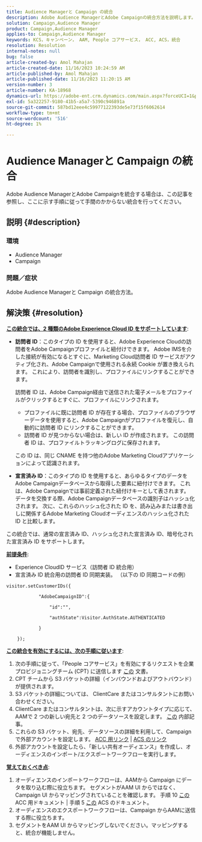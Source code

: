 ```yaml
---
title: Audience Managerと Campaign の統合
description: Adobe Audience ManagerとAdobe Campaignの統合方法を説明します。
solution: Campaign,Audience Manager
product: Campaign,Audience Manager
applies-to: Campaign,Audience Manager
keywords: KCS，キャンペーン， AAM, People コアサービス， ACC, ACS，統合
resolution: Resolution
internal-notes: null
bug: false
article-created-by: Amol Mahajan
article-created-date: 11/16/2023 10:24:59 AM
article-published-by: Amol Mahajan
article-published-date: 11/16/2023 11:20:15 AM
version-number: 3
article-number: KA-18968
dynamics-url: https://adobe-ent.crm.dynamics.com/main.aspx?forceUCI=1&pagetype=entityrecord&etn=knowledgearticle&id=8e69bb5f-6a84-ee11-8179-6045bd006b4b
exl-id: 5a322257-9180-41b5-a5a7-5390c946891a
source-git-commit: 587bd12eee4c59977122393de5e73f15f6062614
workflow-type: tm+mt
source-wordcount: '516'
ht-degree: 1%

---
```


# Audience Managerと Campaign の統合


Adobe Audience ManagerとAdobe Campaignを統合する場合は、この記事を参照し、ここに示す手順に従って手間のかからない統合を行ってください。

## 説明 {#description}


### <b>環境</b>

- Audience Manager
- Campaign




### <b>問題／症状</b>

Adobe Audience Managerと Campaign の統合方法。


## 解決策 {#resolution}




<u><b>この統合では、2 種類のAdobe Experience Cloud ID をサポートしています</b></u>:

- <b>訪問者 ID</b>：このタイプの ID を使用すると、Adobe Experience Cloudの訪問者をAdobe Campaignプロファイルと紐付けできます。 Adobe IMSを介した接続が有効になるとすぐに、Marketing Cloud訪問者 ID サービスがアクティブ化され、Adobe Campaignで使用される永続 Cookie が置き換えられます。 これにより、訪問者を識別し、プロファイルにリンクすることができます。



  訪問者 ID は、Adobe Campaign経由で送信された電子メールをプロファイルがクリックするとすぐに、プロファイルにリンクされます。

   - プロファイルに既に訪問者 ID が存在する場合、プロファイルのブラウザーデータを使用すると、Adobe Campaignがプロファイルを復元し、自動的に訪問者 ID にリンクすることができます。
   - 訪問者 ID が見つからない場合は、新しい ID が作成されます。 この訪問者 ID は、プロファイルトラッキングログに保存されます。

  この ID は、同じ CNAME を持つ他のAdobe Marketing Cloudアプリケーションによって認識されます。
- <b>宣言済み ID</b>：このタイプの ID を使用すると、あらゆるタイプのデータをAdobe Campaignデータベースから取得した要素に紐付けできます。 これは、Adobe Campaignでは事前定義された紐付けキーとして表されます。 データを交換する際、Adobe Campaignデータベースの識別子はハッシュ化されます。 次に、これらのハッシュ化された ID を、読み込みまたは書き出しに関係するAdobe Marketing Cloudオーディエンスのハッシュ化された ID と比較します。


この統合では、通常の宣言済み ID、ハッシュ化された宣言済み ID、暗号化された宣言済み ID をサポートします。

<u><b>前提条件</b></u>:

- Experience CloudID サービス（訪問者 ID 統合用）
- 宣言済み ID 統合用の訪問者 ID 同期実装。 （以下の ID 同期コードの例）&#x200B;



```
visitor.setCustomerIDs({

            "AdobeCampaignID":{

                "id":"",

                "authState":Visitor.AuthState.AUTHENTICATED

            }

    });
```




<u><b>この統合を有効にするには、次の手順に従います</b></u>:

1. 次の手順に従って、「People コアサービス」を有効にするリクエストを企業プロビジョニングチーム (CPT) に送信します [この](https://adobe-ent.crm.dynamics.com/main.aspx?appid=c8f3a4cd-a068-e911-a957-000d3a34e00b&amp;amp;pagetype=entityrecord&amp;amp;etn=knowledgearticle&amp;amp;id=d2a266a4-b3a9-ec11-983f-000d3a349e63) 文書。
2. CPT チームから S3 バケットの詳細（インバウンドおよびアウトバウンド）が提供されます。
3. S3 バケットの詳細については、 ClientCare またはコンサルタントにお問い合わせください。
4. ClientCare またはコンサルタントは、次に示すアカウントタイプに応じて、AAMで 2 つの新しい宛先と 2 つのデータソースを設定します。 [この](https://wiki.corp.adobe.com/pages/viewpage.action?pageId=1061261145) 内部記事。
5. これらの S3 バケット、宛先、データソースの詳細を利用して、Campaign で外部アカウントを設定します。 [ACC 用リンク](https://experienceleague.adobe.com/docs/experience-cloud-kcs/kbarticles/KA-16470.html?lang=es-ES) | [ACS のリンク](https://experienceleague.adobe.com/docs/campaign-standard/using/integrating-with-adobe-cloud/working-with-campaign-and-audience-manager-or-people-core-service/sharing-audiences-with-audience-manager-or-people-core-service.html?lang=en)
6. 外部アカウントを設定したら、「新しい共有オーディエンス」を作成し、オーディエンスのインポート/エクスポートワークフローを実行します。


<u><b>覚えておくべき点</b></u>:

1. オーディエンスのインポートワークフローは、AAMから Campaign にデータを取り込む際に役立ちます。 セグメントがAAM UI からではなく、Campaign UI からマッピングされていることを確認します。 手順 10 [この](https://experienceleague.adobe.com/docs/experience-cloud-kcs/kbarticles/KA-16470.html?lang=es-ES) ACC 用ドキュメント | 手順 5 [この](https://experienceleague.adobe.com/docs/campaign-standard/using/integrating-with-adobe-cloud/working-with-campaign-and-audience-manager-or-people-core-service/sharing-audiences-with-audience-manager-or-people-core-service.html?lang=en) ACS のドキュメント。
2. オーディエンスのエクスポートワークフローは、Campaign からAAMに送信する際に役立ちます。
3. セグメントをAAM UI からマッピングしないでください。マッピングすると、統合が機能しません。
